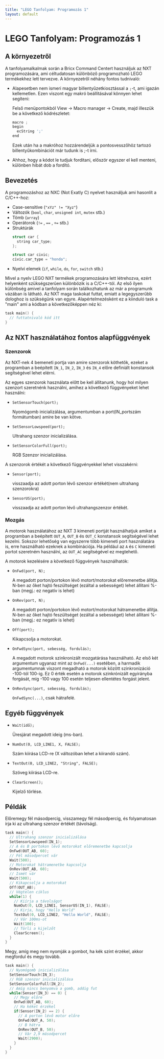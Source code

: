 ```yaml
---
title: "LEGO Tanfolyam: Programozás 1"
layout: default
---
```


# LEGO Tanfolyam: Programozás 1

## A környezetről

A tanfolyamalkalmak során a Bricx Command Centert használjuk az NXT programozására, ami céltudatosan különböző programozható LEGO termékekhez lett tervezve. A környezetről néhány fontos tudnivaló:

- Alapesetben nem ismeri magyar billentyűzetkiosztással a `;`-t, ami igazán kellemetlen. Ezen viszont egy makró beállításával könnyen lehet segíteni:

  Felső menüpontokból View → Macro manager → Create, majd illeszük be a következő kódrészletet:
  ```c
  macro ;
  begin
    ecString ';'
  end
  ```
  Ezek után ha a makróhoz hozzárendeljük a pontosvesszőhöz tartozó billentyûkombinációt már tudunk is ;-t írni.
- Ahhoz, hogy a kódot le tudjuk fordítani, először egyszer el kell menteni, különben hibát dob a fordító.

## Bevezetés

A programozáshoz az NXC (Not Exatly C) nyelvet használjuk ami hasonlít a C/C++-hoz:

- Case-sensitive (`"xYz" != "Xyz"`)
- Változók (`bool`, `char`, `unsigned int`, `mutex` stb.)
- Tömb (`array`)
- Operátorok (`!=` , `==` , `+=` stb.)
- Struktúrák
  ```c
  struct car {
    string car_type;
  };

  struct car civic;
  civic.car_type = "honda";
  ```
- Nyelvi elemek (`if`, `while`, `do`, `for`, `switch` stb.)

Mivel a nyelv LEGO NXT termékek programozására lett létrehozva, ezért helyenként szükségszerûen különbözik is a C/C++-tól.
Az első ilyen különbség amivel a tanfolyam során találkozhatunk az már a programunk vázában is látható. Az NXT maga taskokat futtat, emiatt a legegyszerûbb dologhoz is szükségünk van egyre. Alapértelmezésként ez a kiinduló task a "main" ami a kódban a következőképpen néz ki:

```c
task main() {
  // futtatnivaló kód itt
}
```

## Az NXT használatához fontos alapfüggvények

### Szenzorok

Az NXT-nek 4 bemeneti portja van amire szenzorok köthetők, ezeket a programban a beépített `IN_1`, `IN_2`, `IN_3` és `IN_4` előre definiált konstansok segítségével lehet elérni.

Az egyes szenzorok használata előtt be kell állítanunk, hogy hol milyen szenzort szeretnénk használni, amihez a következő függvényeket lehet használni:

- `SetSensorTouch(port);`

  Nyomógomb inicializálása, argumentumban a port(IN_portszám formátumban) amire be van kötve.
- `SetSensorLowspeed(port);`

  Ultrahang szenzor inicializálása.
- `SetSensorColorFull(port);`

  RGB Szenzor inicializálása.

A szenzorok értékét a következő függvényekkel lehet visszakérni:

- `Sensor(port);`

  visszaadja az adott porton lévő szenzor értékét(nem ultrahang szenzorokra)
- `SensorUS(port);`

  visszaadja az adott porton lévő ultrahangszenzor értékét.

### Mozgás

A motorok használatához az NXT 3 kimeneti portját használhatjuk amiket a programban a beépített `OUT_A`, `OUT_B` és `OUT_C` konstansok segítségével lehet kezelni. Sokszor lehetőség van egyszerre több kimeneti port használatára is, erre használható ezeknek a kombinációja. Ha például az `A` és `C` kimeneti portot szeretném használni, az `OUT_AC` segítségével ez megtehető.

A motorok kezelésére a következő függvények használhatók:

- `OnFwd(port, N);`

  A megadott porton/portokon lévő motort/motorokat előremenetbe állítja. N-ben az őket hajtó feszültséget (ezáltal a sebességet) lehet állítani %-ban (megj.: ez negatív is lehet)
- `OnRev(port, N);`

  A megadott porton/portokon lévő motort/motorokat hátramenetbe állítja. N-ben az őket hajtó feszültséget (ezáltal a sebességet) lehet állítani %-ban (megj.: ez negatív is lehet)
- `Off(port);`

  Kikapcsolja a motorokat.
- `OnFwdSync(port, sebesség, fordulás);`

  A megadott motorok szinkronizált mozgatárása használható. Az első két argumentum ugyanaz mint az `OnFwd(...)` esetében, a harmadik argumentumnak viszont megadható a motorok között szinkronizáció -100-tól 100-ig. Ez 0 érték esetén a motorok szinkrónizált egyirányba forgását, míg -100 vagy 100 esetén teljesen ellentétes forgást jelent.
- `OnRevSync(port, sebesség, fordulás);`

  `OnFwdSync(...)`, csak hátrafelé.

## Egyéb függvények

- `Wait(idő);`

  Üresjárat megadott ideig (ms-ban).
- `NumOut(0, LCD_LINE1, X, FALSE);`

  Szám kiírása LCD-re (X változóban lehet a kiírandó szám).
- `TextOut(0, LCD_LINE2, "String", FALSE);`

  Szöveg kiírása LCD-re.
- `ClearScreen();`

  Kijelző törlése.

## Példák

Előremegy fél másodpercig, visszamegy fél másodpercig, és folyamatosan írja ki az ultrahang szenzor értékét (távolság).

```c
task main() {
  // Ultrahang szenzor inicializálása
  SetSensorLowspeed(IN_1);
  // A és B portokon lévő motorokat előremenetbe kapcsolja
  OnFwd(OUT_AB, 60);
  // Fél másodpercet vár
  Wait(500);
  // Motorokat hátramenetbe kapcsolja
  OnRev(OUT_AB, 60);
  // Ismét vár
  Wait(500);
  // Kikapcsolja a motorokat
  Off(OUT_AB);
  // Végtelen ciklus
  while(1) {
    // Kiírja a távolságot
    NumOut(0, LCD_LINE1, SensorUS(IN_1), FALSE);
    // Kirja, hogy "Hello World"
    TextOut(0, LCD_LINE2, "Hello World", FALSE);
    // Vár 100ms-ot
    Wait(100);
    // Törli a kijelzőt
    ClearScreen();
  }
}
```

Megy, amíg meg nem nyomják a gombot, ha kék színt érzékel, akkor megfordul és megy tovább.

```c
task main() {
  // Nyomógomb inicializálása
  SetSensorTouch(IN_3);
  // RGB szenzor inicializálása
  SetSensorColorFull(IN_2);
  // Amíg nincs benyomva a gomb, addig fut
  while(Sensor(IN_3) == 0) {
    // Megy előre
    OnFwd(OUT_AB, 60);
    // Ha kéket érzékel
    if(Sensor(IN_2) == 2) {
      // A porton lévő motor előre
      OnFwd(OUT_A, 50);
      // B hátra
      OnRev(OUT_B, 50);
      // Vár 2,9 másodpercet
      Wait(2900);
    }
  }
}
```
